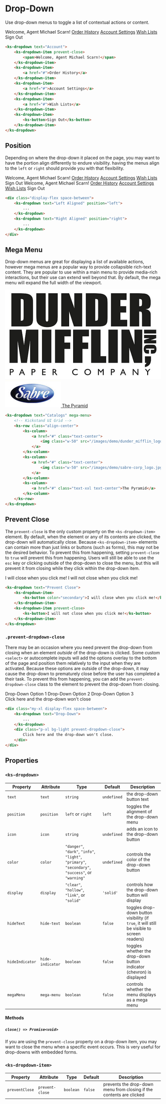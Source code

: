 # Drop-Down

Use drop-down menus to toggle a list of contextual actions or content.

<div class="my-xl">
    <ks-dropdown text="Account">
        <ks-dropdown-item prevent-close><span>Welcome, Agent Michael Scarn!</span></ks-dropdown-item>
        <ks-dropdown-item>
            <a href="#">Order History</a>
        </ks-dropdown-item>
        <ks-dropdown-item>
            <a href="#">Account Settings</a>
        </ks-dropdown-item>
        <ks-dropdown-item>
            <a href="#">Wish Lists</a>
        </ks-dropdown-item>
        <ks-dropdown-item>
            <ks-button>Sign Out</ks-button>
        </ks-dropdown-item>
    </ks-dropdown>
</div>

```html
<ks-dropdown text="Account">
    <ks-dropdown-item prevent-close>
        <span>Welcome, Agent Michael Scarn!</span>
    </ks-dropdown-item>
    <ks-dropdown-item>
        <a href="#">Order History</a>
    </ks-dropdown-item>
    <ks-dropdown-item>
        <a href="#">Account Settings</a>
    </ks-dropdown-item>
    <ks-dropdown-item>
        <a href="#">Wish Lists</a>
    </ks-dropdown-item>
    <ks-dropdown-item>
        <ks-button>Sign Out</ks-button>
    </ks-dropdown-item>
</ks-dropdown>
```

## Position

Depending on where the drop-down it placed on the page, you may want to have the portion align differently to endure visibility.  having the menus align to the `left` or `right` should provide you with that flexibility.

<div class="my-xxl display-flex space-between">
    <ks-dropdown text="Left Aligned" position="left">
        <ks-dropdown-item prevent-close>
            <span>Welcome, Agent Michael Scarn!</span>
        </ks-dropdown-item>
        <ks-dropdown-item>
            <a href="#">Order History</a>
        </ks-dropdown-item>
        <ks-dropdown-item>
            <a href="#">Account Settings</a>
        </ks-dropdown-item>
        <ks-dropdown-item>
            <a href="#">Wish Lists</a>
        </ks-dropdown-item>
        <ks-dropdown-item>
            <ks-button>Sign Out</ks-button>
        </ks-dropdown-item>
    </ks-dropdown>
    <ks-dropdown text="Right Aligned" position="right">
        <ks-dropdown-item prevent-close>
            <span>Welcome, Agent Michael Scarn!</span>
        </ks-dropdown-item>
        <ks-dropdown-item>
            <a href="#">Order History</a>
        </ks-dropdown-item>
        <ks-dropdown-item>
            <a href="#">Account Settings</a>
        </ks-dropdown-item>
        <ks-dropdown-item>
            <a href="#">Wish Lists</a>
        </ks-dropdown-item>
        <ks-dropdown-item>
            <ks-button>Sign Out</ks-button>
        </ks-dropdown-item>
    </ks-dropdown>
</div>

```html
<div class="display-flex space-between">
    <ks-dropdown text="Left Aligned" position="left">
        ...
    </ks-dropdown>
    <ks-dropdown text="Right Aligned" position="right">
        ...
    </ks-dropdown>
</div>
```

## Mega Menu

Drop-down menus are great for displaying a list of available actions, however mega menus are a popular way to provide collapsible rich-text content. They are popular to use within a main menu to provide media-rich interactions, but their use can extend well beyond that. By default, the mega menu will expand the full width of the viewport.

<div class="my-xl">
    <ks-dropdown text="Catalogs" mega-menu>
        <ks-row class="align-center">
            <ks-column>
                <a href="#" class="text-center w-100">
                    <img class="w-50" src="/images/demo/dunder_mifflin_logo.jpg" alt="dunder mifflin logo" />
                </a>
            </ks-column>
            <ks-column>
                <a href="#" class="text-center w-100">
                    <img class="w-50" src="/images/demo/sabre-corp_logo.jpg" alt="sabre logo" />
                </a>
            </ks-column>
            <ks-column>
                <a href="#" class="text-xxl text-center w-100">The Pyramid</a>
            </ks-column>
        </ks-row>
    </ks-dropdown>
</div>

```html
<ks-dropdown text="Catalogs" mega-menu>
    <!-- Kickstand UI Grid -->
    <ks-row class="align-center">
        <ks-column>
            <a href="#" class="text-center">
                <img class="w-50" src="/images/demo/dunder_mifflin_logo.jpg" alt="dunder mifflin logo" />
            </a>
        </ks-column>
        <ks-column>
            <a href="#" class="text-center">
                <img class="w-50" src="/images/demo/sabre-corp_logo.jpg" alt="sabre logo" />
            </a>
        </ks-column>
        <ks-column>
            <a href="#" class="text-xxl text-center">The Pyramid</a>
        </ks-column>
    </ks-row>
</ks-dropdown>
```

## Prevent Close

The `prevent-close` is the only custom property on the `<ks-dropdown-item>` element. By default, when the element or any of its contents are clicked, the drop-down will automatically close. Because `<ks-dropdown-item>` elements can contain more than just links or buttons (such as forms), this may not be the desired behavior. To prevent this from happening, setting `prevent-close` to `true` will prevent this from happening. Users will still be able to use the `esc` key or clicking outside of the drop-down to close the menu, but this will prevent it from closing while they click within the drop-down item.

<div class="my-xl">
    <ks-dropdown text="Prevent Close">
        <ks-dropdown-item>
            <ks-button color="secondary">I will close when you click me!</ks-button>
        </ks-dropdown-item>
        <ks-dropdown-item prevent-close>
            <ks-button>I will not close when you click me!</ks-button>
        </ks-dropdown-item>
    </ks-dropdown>
</div>

```html
<ks-dropdown text="Prevent Close">
    <ks-dropdown-item>
        <ks-button color="secondary">I will close when you click me!</ks-button>
    </ks-dropdown-item>
    <ks-dropdown-item prevent-close>
        <ks-button>I will not close when you click me!</ks-button>
    </ks-dropdown-item>
</ks-dropdown>
```

### `.prevent-dropdown-close`

There may be an occasion where you need prevent the drop-down from closing when an element _outside_ of the drop-down is clicked. Some custom `<select>` or autocomplete inputs will add the options overlay to the bottom of the page and position them relatively to the input when they are activated. Because these options are outside of the drop-down, it may cause the drop-down to prematurely close before the user has completed a their task. To prevent this from happening, you can add the `prevent-dropdown-close` class to the element to prevent the drop-down from closing.

<div class="my-xl display-flex space-between">
    <ks-dropdown text="Drop-Down">
        <ks-dropdown-item>
            <ks-button display="clear">Drop-Down Option 1</ks-button>
        </ks-dropdown-item>
        <ks-dropdown-item>
            <ks-button display="clear">Drop-Down Option 2</ks-button>
        </ks-dropdown-item>
        <ks-dropdown-item>
            <ks-button display="clear">Drop-Down Option 3</ks-button>
        </ks-dropdown-item>
    </ks-dropdown>
    <div class="p-xl bg-light prevent-dropdown-close">
        Click here and the drop-down won't close
    </div>
</div>

```html
<div class="my-xl display-flex space-between">
    <ks-dropdown text="Drop-Down">
        ...
    </ks-dropdown>
    <div class="p-xl bg-light prevent-dropdown-close">
        Click here and the drop-down won't close.
    </div>
</div>
```

## Properties

### `<ks-dropdown>`

| Property        | Attribute        | Type              | Default     | Description |
| --------------- | ---------------- | ----------------- | ----------- | ----------- |
| `text`          | `text`           | `string`          | `undefined` | the drop-down button text            |
| `position`      | `position`       | `left` or `right` | `left`      | toggles the alignment of the drop-down menu            |
| `icon`          | `icon`           | `string`          | `undefined` | adds an icon to the drop-down button            |
| `color`         | `color`          | `"danger"`, `"dark"`, `"info"`, `"light"`, `"primary"`, `"secondary"`, `"success"`, or `"warning"`         | `undefined` | controls the color of the drop-down button            |
| `display`       | `display`        | `"clear"`, `"hollow"`, `"link"`, or `"solid"` | `'solid'` | controls how the drop-down button will display            |
| `hideText`      | `hide-text`      | `boolean`          | `false` | toggles drop-down button visibility (if `true`, it will still be visible to screen readers)            |
| `hideIndicator` | `hide-indicator` | `boolean`          | `false` | toggles whether the drop-down button indicator (chevron) is displayed            |
| `megaMenu`      | `mega-menu`      | `boolean`          | `false` | controls whether the menu displays as a mega menu |

#### Methods

##### `close() => Promise<void>`

If you are using the `prevent-close` property on a drop-down item, you may want to close the menu when a specific event occurs. This is very useful for drop-downs with embedded forms.

### `<ks-dropdown-item>`

| Property       | Attribute       | Type      | Default | Description |
| -------------- | --------------- | --------- | ------- | ----------- |
| `preventClose` | `prevent-close` | `boolean` | `false` | prevents the drop-down menu from closing if the contents are clicked            |
